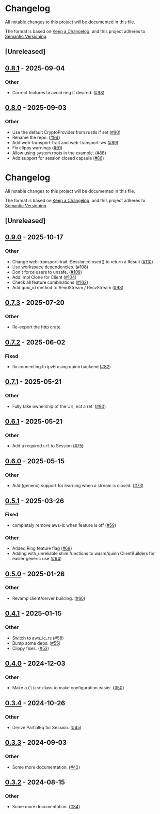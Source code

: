 # Changelog

All notable changes to this project will be documented in this file.

The format is based on [Keep a Changelog](https://keepachangelog.com/en/1.0.0/),
and this project adheres to [Semantic Versioning](https://semver.org/spec/v2.0.0.html).

## [Unreleased]

## [0.8.1](https://github.com/kixelated/web-transport/compare/web-transport-quinn-v0.8.0...web-transport-quinn-v0.8.1) - 2025-09-04

### Other

- Correct features to avoid ring if desired. ([#98](https://github.com/kixelated/web-transport/pull/98))

## [0.8.0](https://github.com/kixelated/web-transport/compare/web-transport-quinn-v0.7.3...web-transport-quinn-v0.8.0) - 2025-09-03

### Other

- Use the default CryptoProvider from rustls if set ([#90](https://github.com/kixelated/web-transport/pull/90))
- Rename the repo. ([#94](https://github.com/kixelated/web-transport/pull/94))
- Add web-transport-trait and web-transport-ws ([#89](https://github.com/kixelated/web-transport/pull/89))
- Fix clippy warnings ([#91](https://github.com/kixelated/web-transport/pull/91))
- Allow using system roots in the example. ([#88](https://github.com/kixelated/web-transport/pull/88))
- Add support for session closed capsule ([#86](https://github.com/kixelated/web-transport/pull/86))
# Changelog
All notable changes to this project will be documented in this file.

The format is based on [Keep a Changelog](https://keepachangelog.com/en/1.0.0/),
and this project adheres to [Semantic Versioning](https://semver.org/spec/v2.0.0.html).

## [Unreleased]

## [0.9.0](https://github.com/kixelated/web-transport/compare/web-transport-quinn-v0.8.1...web-transport-quinn-v0.9.0) - 2025-10-17

### Other

- Change web-transport-trait::Session::closed() to return a Result ([#110](https://github.com/kixelated/web-transport/pull/110))
- Use workspace dependencies. ([#108](https://github.com/kixelated/web-transport/pull/108))
- Don't force users to unsafe. ([#109](https://github.com/kixelated/web-transport/pull/109))
- Add impl Clone for Client ([#104](https://github.com/kixelated/web-transport/pull/104))
- Check all feature combinations ([#102](https://github.com/kixelated/web-transport/pull/102))
- Add quic_id method to SendStream / RecvStream ([#93](https://github.com/kixelated/web-transport/pull/93))

## [0.7.3](https://github.com/kixelated/web-transport/compare/web-transport-quinn-v0.7.2...web-transport-quinn-v0.7.3) - 2025-07-20

### Other

- Re-export the http crate.

## [0.7.2](https://github.com/kixelated/web-transport/compare/web-transport-quinn-v0.7.1...web-transport-quinn-v0.7.2) - 2025-06-02

### Fixed

- fix connecting to ipv6 using quinn backend ([#82](https://github.com/kixelated/web-transport/pull/82))

## [0.7.1](https://github.com/kixelated/web-transport/compare/web-transport-quinn-v0.7.0...web-transport-quinn-v0.7.1) - 2025-05-21

### Other

- Fully take ownership of the Url, not a ref. ([#80](https://github.com/kixelated/web-transport/pull/80))

## [0.6.1](https://github.com/kixelated/web-transport/compare/web-transport-quinn-v0.6.0...web-transport-quinn-v0.6.1) - 2025-05-21

### Other

- Add a required `url` to Session ([#75](https://github.com/kixelated/web-transport/pull/75))

## [0.6.0](https://github.com/kixelated/web-transport/compare/web-transport-quinn-v0.5.1...web-transport-quinn-v0.6.0) - 2025-05-15

### Other

- Add (generic) support for learning when a stream is closed. ([#73](https://github.com/kixelated/web-transport/pull/73))

## [0.5.1](https://github.com/kixelated/web-transport/compare/web-transport-quinn-v0.5.0...web-transport-quinn-v0.5.1) - 2025-03-26

### Fixed

- completely remove aws-lc when feature is off ([#69](https://github.com/kixelated/web-transport/pull/69))

### Other

- Added Ring feature flag ([#68](https://github.com/kixelated/web-transport/pull/68))
- Adding with_unreliable shim functions to wasm/quinn ClientBuilders for easier generic use ([#64](https://github.com/kixelated/web-transport/pull/64))

## [0.5.0](https://github.com/kixelated/web-transport/compare/web-transport-quinn-v0.4.1...web-transport-quinn-v0.5.0) - 2025-01-26

### Other

- Revamp client/server building. ([#60](https://github.com/kixelated/web-transport/pull/60))

## [0.4.1](https://github.com/kixelated/web-transport/compare/web-transport-quinn-v0.4.0...web-transport-quinn-v0.4.1) - 2025-01-15

### Other

- Switch to aws_lc_rs ([#58](https://github.com/kixelated/web-transport/pull/58))
- Bump some deps. ([#55](https://github.com/kixelated/web-transport/pull/55))
- Clippy fixes. ([#53](https://github.com/kixelated/web-transport/pull/53))

## [0.4.0](https://github.com/kixelated/web-transport/compare/web-transport-quinn-v0.3.4...web-transport-quinn-v0.4.0) - 2024-12-03

### Other

- Make a `Client` class to make configuration easier. ([#50](https://github.com/kixelated/web-transport/pull/50))

## [0.3.4](https://github.com/kixelated/web-transport/compare/web-transport-quinn-v0.3.3...web-transport-quinn-v0.3.4) - 2024-10-26

### Other

- Derive PartialEq for Session. ([#45](https://github.com/kixelated/web-transport/pull/45))

## [0.3.3](https://github.com/kixelated/web-transport/compare/web-transport-quinn-v0.3.2...web-transport-quinn-v0.3.3) - 2024-09-03

### Other
- Some more documentation. ([#42](https://github.com/kixelated/web-transport/pull/42))

## [0.3.2](https://github.com/kixelated/web-transport/compare/web-transport-quinn-v0.3.1...web-transport-quinn-v0.3.2) - 2024-08-15

### Other
- Some more documentation. ([#34](https://github.com/kixelated/web-transport/pull/34))
